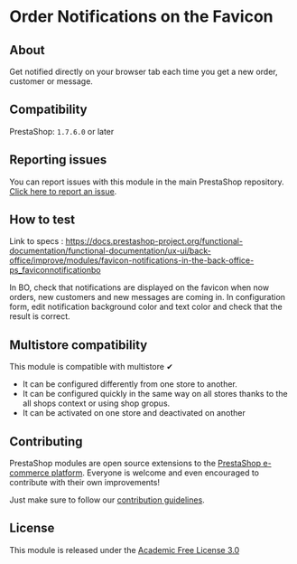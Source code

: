 # Order Notifications on the Favicon

## About

Get notified directly on your browser tab each time you get a new order, customer or message.

## Compatibility

PrestaShop: `1.7.6.0` or later

## Reporting issues

You can report issues with this module in the main PrestaShop repository. [Click here to report an issue][report-issue]. 

## How to test

Link to specs : https://docs.prestashop-project.org/functional-documentation/functional-documentation/ux-ui/back-office/improve/modules/favicon-notifications-in-the-back-office-ps_faviconnotificationbo 

In BO, check that notifications are displayed on the favicon when now orders, new customers and new messages are coming in.
In configuration form, edit notification background color and text color and check that the result is correct.

## Multistore compatibility

This module is compatible with multistore ✔

- It can be configured differently from one store to another.
- It can be configured quickly in the same way on all stores thanks to the all shops context or using shop gropus.
- It can be activated on one store and deactivated on another

## Contributing

PrestaShop modules are open source extensions to the [PrestaShop e-commerce platform][prestashop]. Everyone is welcome and even encouraged to contribute with their own improvements!

Just make sure to follow our [contribution guidelines][contribution-guidelines].

## License

This module is released under the [Academic Free License 3.0][AFL-3.0] 

[report-issue]: https://github.com/PrestaShop/PrestaShop/issues/new/choose
[prestashop]: https://www.prestashop.com/
[contribution-guidelines]: https://devdocs.prestashop.com/1.7/contribute/contribution-guidelines/project-modules/
[AFL-3.0]: https://opensource.org/licenses/AFL-3.0

